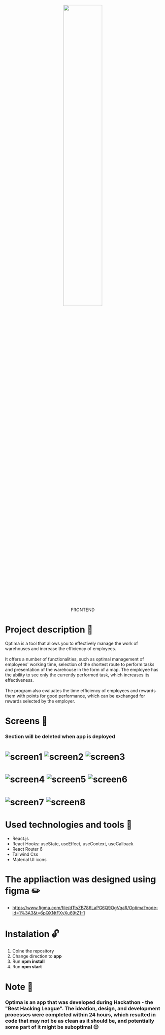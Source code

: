 <p align="center"> 
  <img width="50%" src="https://user-images.githubusercontent.com/65948245/232273586-54aea4ab-35cc-4794-bef6-08f4190218c6.png">
  <br>FRONTEND
</p>


# Project description 📜
Optima is a tool that allows you to effectively manage the work of warehouses and increase the efficiency of employees.
<br><br>
It offers a number of functionalities, such as optimal management of employees' working time, selection of the shortest route to perform tasks and presentation of the warehouse in the form of a map. The employee has the ability to see only the currently performed task, which increases its effectiveness.
<br><br>
The program also evaluates the time efficiency of employees and rewards them with points for good performance, which can be exchanged for rewards selected by the employer.

# Screens :iphone:
### Section will be deleted when app is deployed

# ![screen1](https://user-images.githubusercontent.com/68021413/232867751-ae5a9682-9fda-4e72-879c-50f2cf5635a2.png) ![screen2](https://user-images.githubusercontent.com/68021413/232867812-6bee7ca7-7135-4ced-a420-68f2e88dbcf3.png) ![screen3](https://user-images.githubusercontent.com/68021413/232867868-ac6767ed-a47a-4640-86a1-764a1e855b0b.png)
# ![screen4](https://user-images.githubusercontent.com/68021413/232867947-69fd42ea-def3-43a2-84f1-207691782750.png) ![screen5](https://user-images.githubusercontent.com/68021413/232867975-cfa2f49c-0014-4625-8603-8f5312cb3b63.png) ![screen6](https://user-images.githubusercontent.com/68021413/232868018-5404620a-ed53-44da-b9da-c4376727a03c.png)
# ![screen7](https://user-images.githubusercontent.com/68021413/232868079-596d578d-4a97-423d-b530-7a681a0b156d.png) ![screen8](https://user-images.githubusercontent.com/68021413/232868098-97e5a9e1-0567-45e1-9e05-4240ebae6dc6.png)

# Used technologies and tools :hammer:
 - React.js
  - React Hooks: useState, useEffect, useContext, useCallback
  - React Router 6
 - Tailwind Css
 - Material UI icons
 
# The appliaction was designed using figma :pencil2:

- https://www.figma.com/file/dTtsZB786LaPG6Q9OgVqaR/Optima?node-id=1%3A3&t=6pQXNtFXyXu69tZ1-1

# Instalation :unlock:

1. Colne the repository
2. Change direction to **app**
3. Run **npm install**
4. Run **npm start**

# Note :page_with_curl:
### Optima is an app that was developed during Hackathon - the "Best Hacking League". The ideation, design, and development processes were completed within 24 hours, which resulted in code that may not be as clean as it should be, and potentially some part of it might be suboptimal :blush:
